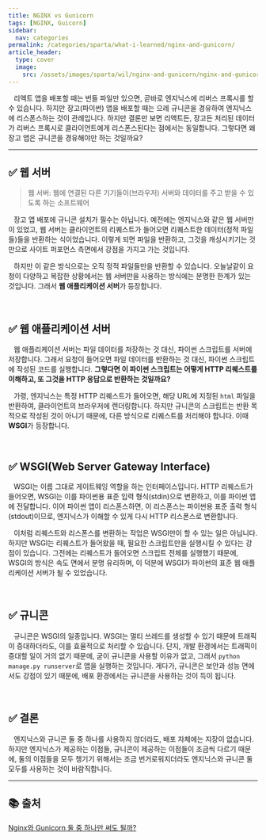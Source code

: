 ```yaml
---
title: NGINX vs Gunicorn
tags: [NGINX, Guicorn]
sidebar:
  nav: categories
permalink: /categories/sparta/what-i-learned/nginx-and-gunicorn/
article_header:
  type: cover
  image:
    src: /assets/images/sparta/wil/nginx-and-gunicorn/nginx-and-gunicorn.png
---
```


<div class="article__content" markdown="1">

&ensp; 리액트 앱을 배포할 때는 번들 파일만 있으면, 곧바로 엔지닉스에 리버스 프록시를 할 수 있습니다. 하지만 장고(파이썬) 앱을 배포할 때는 으레 규니콘을 경유하여 엔지닉스에 리스폰스하는 것이 관례입니다. 하지만 결론만 보면 리액트든, 장고든 처리된 데이터가 리버스 프록시로 클라이언트에게 리스폰스된다는 점에서는 동일합니다. 그렇다면 왜 장고 앱은 규니콘을 경유해야만 하는 것일까요?

---

## ✅ 웹 서버

> 웹 서버: 웹에 연결된 다른 기기들이(브라우저) 서버와 데이터를 주고 받을 수 있도록 하는 소프트웨어

&ensp; 장고 앱 배포에 규니콘 설치가 필수는 아닙니다. 예전에는 엔지닉스와 같은 웹 서버만이 있었고, 웹 서버는 클라이언트의 리퀘스트가 들어오면 리퀘스트한 데이터(정적 파일들)들을 반환하는 식이었습니다. 이렇게 되면 파일을 반환하고, 그것을 캐싱시키기는 것만으로 사이트 퍼포먼스 측면에서 강점을 가지고 가는 것입니다.

&ensp; 하지만 이 같은 방식으로는 오직 정적 파일들만을 반환할 수 있습니다. 오늘날같이 요청이 다양하고 복잡한 상황에서는 웹 서버만을 사용하는 방식에는 분명한 한계가 있는 것입니다. 그래서 **웹 애플리케이션 서버**가 등장합니다.

<br/>

## ✅ 웹 애플리케이션 서버

&ensp; 웹 애플리케이션 서버는 파일 데이터를 저장하는 것 대신, 파이썬 스크립트를 서버에 저장합니다. 그래서 요청이 들어오면 파일 데이터를 반환하는 것 대신, 파이썬 스크립트에 작성된 코드를 실행합니다. **그렇다면 이 파이썬 스크립트는 어떻게 HTTP 리퀘스트를 이해하고, 또 그것을 HTTP 응답으로 반환하는 것일까요?**

&ensp; 가령, 엔지닉스는 특정 HTTP 리퀘스트가 들어오면, 해당 URL에 지정된 `html` 파일을 반환하여, 클라이언트의 브라우저에 렌더링합니다. 하지만 규니콘의 스크립트는 반환 목적으로 작성된 것이 아니기 때문에, 다른 방식으로 리퀘스트를 처리해야 합니다. 이때 **WSGI**가 등장합니다.

<br/>

## ✅ WSGI(Web Server Gateway Interface)

&ensp; WSGI는 이름 그대로 게이트웨잉 역할을 하는 인터페이스입니다. HTTP 리퀘스트가 들어오면, WSGI는 이를 파이썬용 표준 입력 형식(stdin)으로 변환하고, 이를 파이썬 앱에 전달합니다. 이어 파이썬 앱이 리스폰스하면, 이 리스폰스는 파이썬용 표준 출력 형식(stdout)이므로, 엔지닉스가 이해할 수 있게 다시 HTTP 리스폰스로 변환합니다.

&ensp; 이처럼 리퀘스트와 리스폰스를 변환하는 작업은 WSGI만이 할 수 있는 일은 아닙니다. 하지만 WSGI는 리퀘스트가 들어왔을 때, 필요한 스크립트만을 실행시킬 수 있다는 강점이 있습니다. 그전에는 리퀘스트가 들어오면 스크립트 전체를 실행했기 때문에, WSGI의 방식은 속도 면에서 분명 유리하며, 이 덕분에 WSGI가 파이썬의 표준 웹 애플리케이션 서버가 될 수 있었습니다.

<br/>

## ✅ 규니콘

&ensp; 규니콘은 WSGI의 일종입니다. WSGI는 멀티 쓰레드를 생성할 수 있기 때문에 트래픽이 증대하더라도, 이를 효율적으로 처리할 수 있습니다. 단지, 개발 환경에서는 트래픽이 증대할 일이 거의 없기 때문에, 굳이 규니콘을 사용할 이유가 없고, 그래서 `python manage.py runserver`로 앱을 실행하는 것입니다. 게다가, 규니콘은 보안과 성능 면에서도 강점이 있기 때문에, 배포 환경에서는 규니콘을 사용하는 것이 득이 됩니다.

<br/>

## ✅ 결론

&ensp; 엔지닉스와 규니콘 둘 중 하나를 사용하지 않더라도, 배포 자체에는 지장이 없습니다. 하지만 엔지닉스가 제공하는 이점들, 규니콘이 제공하는 이점들이 조금씩 다르기 때문에, 둘의 이점들을 모두 챙기기 위해서는 조금 번거로워지더라도 엔지닉스와 규니콘 둘 모두를 사용하는 것이 바람직합니다.

---

## 📚 출처

[Nginx와 Gunicorn 둘 중 하나만 써도 될까?](https://velog.io/@jimin_lee/Nginx%EC%99%80-Gunicorn-%EB%91%98-%EC%A4%91-%ED%95%98%EB%82%98%EB%A7%8C-%EC%8D%A8%EB%8F%84-%EB%90%A0%EA%B9%8C)

</div>

